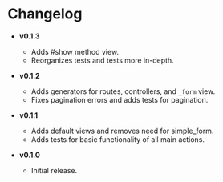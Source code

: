 # Changelog

* __v0.1.3__
    * Adds #show method view.
    * Reorganizes tests and tests more in-depth.

* __v0.1.2__
    * Adds generators for routes, controllers, and `_form` view.
    * Fixes pagination errors and adds tests for pagination.

* __v0.1.1__
    * Adds default views and removes need for simple_form.
    * Adds tests for basic functionality of all main actions.

* __v0.1.0__
    * Initial release.
